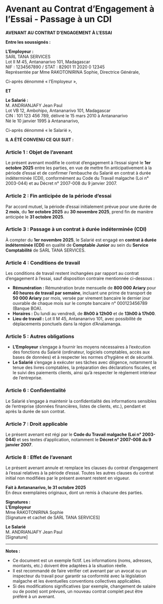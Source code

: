 # Avenant au Contrat d’Engagement à l’Essai - Passage à un CDI

**AVENANT AU CONTRAT D’ENGAGEMENT À L’ESSAI**

**Entre les soussignés :**

**L’Employeur :**  
SARL TANA SERVICES  
Lot II M 45, Antananarivo 101, Madagascar  
NIF : 1234567890 / STAT : 82901 11 2020 0 12345  
Représentée par Mme RAKOTONIRINA Sophie, Directrice Générale,  

Ci-après dénommé « l’Employeur »,

**ET**

**Le Salarié :**  
M. ANDRIANJAFY Jean Paul  
Lot VB 12, Ambohipo, Antananarivo 101, Madagascar  
CIN : 101 123 456 789, délivré le 15 mars 2010 à Antananarivo  
Né le 10 janvier 1995 à Antananarivo,  

Ci-après dénommé « le Salarié »,

**IL A ÉTÉ CONVENU CE QUI SUIT :**

### Article 1 : Objet de l’avenant

Le présent avenant modifie le contrat d’engagement à l’essai signé le **1er octobre 2025** entre les parties, en vue de mettre fin anticipativement à la période d’essai et de confirmer l’embauche du Salarié en contrat à durée indéterminée (CDI), conformément au Code du Travail malgache (Loi n° 2003-044) et au Décret n° 2007-008 du 9 janvier 2007.

### Article 2 : Fin anticipée de la période d’essai

Par accord mutuel, la période d’essai initialement prévue pour une durée de **2 mois**, du **1er octobre 2025** au **30 novembre 2025**, prend fin de manière anticipée le **31 octobre 2025**.  

### Article 3 : Passage à un contrat à durée indéterminée (CDI)

À compter du **1er novembre 2025**, le Salarié est engagé en **contrat à durée indéterminée (CDI)** en qualité de **Comptable Junior** au sein du **Service Comptabilité** de SARL TANA SERVICES.  

### Article 4 : Conditions de travail

Les conditions de travail restent inchangées par rapport au contrat d’engagement à l’essai, sauf disposition contraire mentionnée ci-dessous :  
- **Rémunération :** Rémunération brute mensuelle de **800 000 Ariary** pour **40 heures de travail par semaine**, incluant une prime de transport de **50 000 Ariary** par mois, versée par virement bancaire le dernier jour ouvrable de chaque mois sur le compte bancaire n° 000123456789 (Banque BOA).  
- **Horaires :** Du lundi au vendredi, de **8h00 à 12h00** et de **13h00 à 17h00**.  
- **Lieu de travail :** Lot II M 45, Antananarivo 101, avec possibilité de déplacements ponctuels dans la région d’Analamanga.  

### Article 5 : Autres obligations

- **L’Employeur** s’engage à fournir les moyens nécessaires à l’exécution des fonctions du Salarié (ordinateur, logiciels comptables, accès aux bases de données) et à respecter les normes d’hygiène et de sécurité.  
- **Le Salarié** s’engage à exécuter ses tâches avec diligence, notamment la tenue des livres comptables, la préparation des déclarations fiscales, et le suivi des paiements clients, ainsi qu’à respecter le règlement intérieur de l’entreprise.  

### Article 6 : Confidentialité

Le Salarié s’engage à maintenir la confidentialité des informations sensibles de l’entreprise (données financières, listes de clients, etc.), pendant et après la durée de son contrat.  

### Article 7 : Droit applicable

Le présent avenant est régi par le **Code du Travail malgache (Loi n° 2003-044)** et ses textes d’application, notamment le **Décret n° 2007-008 du 9 janvier 2007**.  

### Article 8 : Effet de l’avenant

Le présent avenant annule et remplace les clauses du contrat d’engagement à l’essai relatives à la période d’essai. Toutes les autres clauses du contrat initial non modifiées par le présent avenant restent en vigueur.  

**Fait à Antananarivo, le 31 octobre 2025**  
En deux exemplaires originaux, dont un remis à chacune des parties.  

**Signatures :**  
**L’Employeur**  
Mme RAKOTONIRINA Sophie  
\[Signature et cachet de SARL TANA SERVICES\]  

**Le Salarié**  
M. ANDRIANJAFY Jean Paul  
\[Signature\]  

---

**Notes :**  
- Ce document est un exemple fictif. Les informations (noms, adresses, montants, etc.) doivent être adaptées à la situation réelle.  
- Il est recommandé de faire vérifier cet avenant par un avocat ou un inspecteur du travail pour garantir sa conformité avec la législation malgache et les éventuelles conventions collectives applicables.  
- Si des modifications significatives (par exemple, changement de salaire ou de poste) sont prévues, un nouveau contrat complet peut être préféré à un avenant.